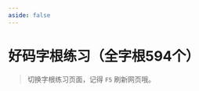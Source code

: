 ```yaml
---
aside: false
---
```

<script setup>
import Train from "@/train/TrainZigen.vue"
</script>

# 好码字根练习（全字根594个）

> 切换字根练习页面，记得 `F5` 刷新网页哦。

<Train name="hao_both" zigenJson="/hao/zigen2.json" trainBoth hasClass/>
